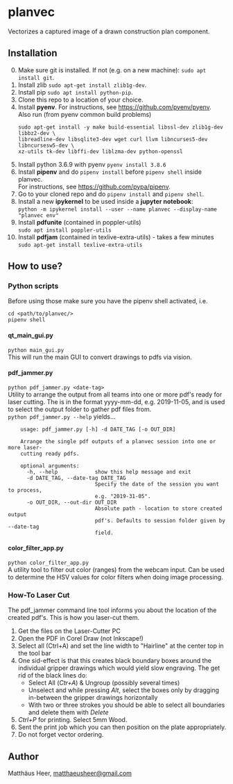 # planvec
Vectorizes a captured image of a drawn construction plan component.

## Installation
0) Make sure git is installed. If not (e.g. on a new machine): ```sudo apt install git```.  
0) Install zlib ```sudo apt-get install zlib1g-dev```.  
0) Install pip ```sudo apt install python-pip```.  
1) Clone this repo to a location of your choice.  
2) Install **pyenv**.
    For instructions, see https://github.com/pyenv/pyenv.  
    Also run (from pyenv common build problems)
    ```
    sudo apt-get install -y make build-essential libssl-dev zlib1g-dev libbz2-dev \
    libreadline-dev libsqlite3-dev wget curl llvm libncurses5-dev libncursesw5-dev \
    xz-utils tk-dev libffi-dev liblzma-dev python-openssl
   ```
2) Install python 3.6.9 with pyenv ```pyenv install 3.8.6```
3) Install **pipenv** and do ```pipenv install``` before ```pipenv shell``` inside planvec.  
    For instructions, see https://github.com/pypa/pipenv.
4) Go to your cloned repo and do ```pipenv install``` and ```pipenv shell```.
4) Install a new **ipykernel** to be used inside a **jupyter notebook**:  
    ```python -m ipykernel install --user --name planvec --display-name "planvec env"```
5) Install **pdfunite** (contained in poppler-utils)  
    ```sudo apt install poppler-utils```
6) Install **pdfjam** (contained in texlive-extra-utils) - takes a few minutes  
    ```sudo apt-get install texlive-extra-utils ```

## How to use?
### Python scripts
Before using those make sure you have the pipenv shell activated, i.e.  
```
cd <path/to/planvec/>
pipenv shell
```
#### qt_main_gui.py
```python main_gui.py```   
This will run the main GUI to convert drawings to pdfs via vision.

#### pdf_jammer.py
```python pdf_jammer.py <date-tag>```  
Utility to arrange the output from all teams into one or more pdf's ready for laser cutting. The <date-tag> 
is in the format yyyy-mm-dd, e.g. 2019-11-05, and is used to select the output folder to gather 
pdf files from.  
```python pdf_jammer.py --help``` yields...  
```
    usage: pdf_jammer.py [-h] -d DATE_TAG [-o OUT_DIR]
    
    Arrange the single pdf outputs of a planvec session into one or more laser-
    cutting ready pdfs.
    
    optional arguments:
      -h, --help            show this help message and exit
      -d DATE_TAG, --date-tag DATE_TAG
                            Specify the date of the session you want to process,
                            e.g. "2019-31-05".
      -o OUT_DIR, --out-dir OUT_DIR
                            Absolute path - location to store created output
                            pdf's. Defaults to session folder given by --date-tag
                            field.
```

#### color_filter_app.py
```python color_filter_app.py```  
A utility tool to filter out color (ranges) from the webcam input. Can be used to determine the 
HSV values for color filters when doing image processing.

### How-To Laser Cut
The pdf_jammer command line tool informs you about the location of the created pdf's. This is how you laser-cut them.
1) Get the files on the Laser-Cutter PC
2) Open the PDF in Corel Draw (not Inkscape!)
3) Select all (Ctrl+A) and set the line width to "Hairline" at the center top in the tool bar
4) One sid-effect is that this creates black boundary boxes around the individual gripper drawings which would yield 
   slow engraving. The get rid of the black lines do:
   - Select All (*Ctr+A*) & Ungroup (possibly several times)
   - Unselect and while pressing *Alt*, select the boxes only by dragging in-between the gripper drawings horizontally
   - With two or three strokes you should be able to select all boundaries and delete them with *Delete*
5) *Ctrl+P* for printing. Select 5mm Wood.
6) Sent the print job which you can then position on the plate appropriately.
7) Do not forget vector ordering.

## Author
Matthäus Heer, matthaeusheer@gmail.com
